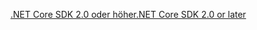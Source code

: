 [<span data-ttu-id="93b9a-101">.NET Core SDK 2.0 oder höher</span><span class="sxs-lookup"><span data-stu-id="93b9a-101">.NET Core SDK 2.0 or later</span></span>](https://www.microsoft.com/net/download)
